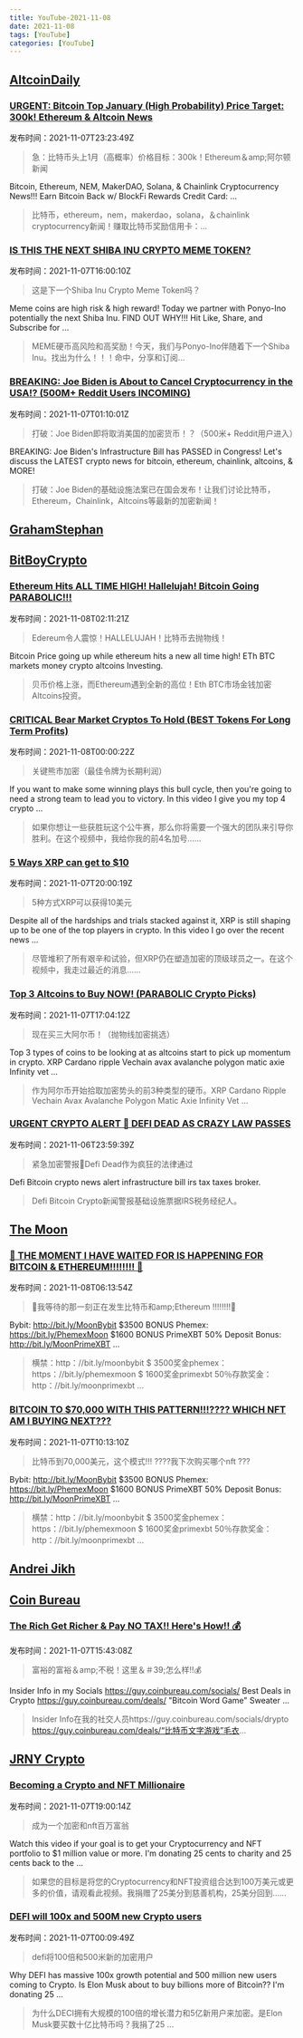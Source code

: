 ```yaml
---
title: YouTube-2021-11-08
date: 2021-11-08
tags: [YouTube]
categories: [YouTube]
---
```

## [AltcoinDaily](https://www.youtube.com/channel/UCbLhGKVY-bJPcawebgtNfbw)

### [URGENT: Bitcoin Top January (High Probability) Price Target: 300k! Ethereum &amp; Altcoin News](https://www.youtube.com/watch?v=d37IbdeEa94)

发布时间：2021-11-07T23:23:49Z

>急：比特币头上1月（高概率）价格目标：300k！Ethereum＆amp;阿尔顿新闻

Bitcoin, Ethereum, NEM, MakerDAO, Solana, & Chainlink Cryptocurrency News!!! Earn Bitcoin Back w/ BlockFi Rewards Credit Card: ...

>比特币，ethereum，nem，makerdao，solana，＆chainlink cryptocurrency新闻！赚取比特币奖励信用卡：...

### [IS THIS THE NEXT SHIBA INU CRYPTO MEME TOKEN?](https://www.youtube.com/watch?v=J5nydzrlCq4)

发布时间：2021-11-07T16:00:10Z

>这是下一个Shiba Inu Crypto Meme Token吗？

Meme coins are high risk & high reward! Today we partner with Ponyo-Ino potentially the next Shiba Inu. FIND OUT WHY!!! Hit Like, Share, and Subscribe for ...

>MEME硬币高风险和高奖励！今天，我们与Ponyo-Ino伴随着下一个Shiba Inu。找出为什么！！！命中，分享和订阅...

### [BREAKING: Joe Biden is About to Cancel Cryptocurrency in the USA!? (500M+ Reddit Users INCOMING)](https://www.youtube.com/watch?v=N4cCAeEH2z4)

发布时间：2021-11-07T01:10:01Z

>打破：Joe Biden即将取消美国的加密货币！？（500米+ Reddit用户进入）

BREAKING: Joe Biden's Infrastructure Bill has PASSED in Congress! Let's discuss the LATEST crypto news for bitcoin, ethereum, chainlink, altcoins, & MORE!

>打破：Joe Biden的基础设施法案已在国会发布！让我们讨论比特币，Ethereum，Chainlink，Altcoins等最新的加密新闻！

## [GrahamStephan](https://www.youtube.com/channel/UCV6KDgJskWaEckne5aPA0aQ)

## [BitBoyCrypto](https://www.youtube.com/channel/UCjemQfjaXAzA-95RKoy9n_g)

### [Ethereum Hits ALL TIME HIGH! Hallelujah! Bitcoin Going PARABOLIC!!!](https://www.youtube.com/watch?v=6HaFlAEIphg)

发布时间：2021-11-08T02:11:21Z

>Edereum令人震惊！HALLELUJAH！比特币去抛物线！

Bitcoin Price going up while ethereum hits a new all time high! ETh BTC markets money crypto altcoins Investing.

>贝币价格上涨，而Ethereum遇到全新的高位！Eth BTC市场金钱加密Altcoins投资。

### [CRITICAL Bear Market Cryptos To Hold (BEST Tokens For Long Term Profits)](https://www.youtube.com/watch?v=YcFSmFFls6U)

发布时间：2021-11-08T00:00:22Z

>关键熊市加密（最佳令牌为长期利润）

If you want to make some winning plays this bull cycle, then you're going to need a strong team to lead you to victory. In this video I give you my top 4 crypto ...

>如果你想让一些获胜玩这个公牛赛，那么你将需要一个强大的团队来引导你胜利。在这个视频中，我给你我的前4名加号......

### [5 Ways XRP can get to $10](https://www.youtube.com/watch?v=sicNo2Fj5iw)

发布时间：2021-11-07T20:00:19Z

>5种方式XRP可以获得10美元

Despite all of the hardships and trials stacked against it, XRP is still shaping up to be one of the top players in crypto. In this video I go over the recent news ...

>尽管堆积了所有艰辛和试验，但XRP仍在塑造加密的顶级球员之一。在这个视频中，我走过最近的消息......

### [Top 3 Altcoins to Buy NOW! (PARABOLIC Crypto Picks)](https://www.youtube.com/watch?v=DamMK-SdQYY)

发布时间：2021-11-07T17:04:12Z

>现在买三大阿尔币！（抛物线加密挑选）

Top 3 types of coins to be looking at as altcoins start to pick up momentum in crypto. XRP Cardano ripple Vechain avax avalanche polygon matic axie Infinity vet ...

>作为阿尔币开始拾取加密势头的前3种类型的硬币。XRP Cardano Ripple Vechain Avax Avalanche Polygon Matic Axie Infinity Vet ...

### [URGENT CRYPTO ALERT 🚨 DEFI DEAD AS CRAZY LAW PASSES](https://www.youtube.com/watch?v=vaGQ4719BEI)

发布时间：2021-11-06T23:59:39Z

>紧急加密警报🚨Defi Dead作为疯狂的法律通过

Defi Bitcoin crypto news alert infrastructure bill irs tax taxes broker.

>Defi Bitcoin Crypto新闻警报基础设施票据IRS税务经纪人。

## [The Moon](https://www.youtube.com/channel/UCc4Rz_T9Sb1w5rqqo9pL1Og)

### [🚨 THE MOMENT I HAVE WAITED FOR IS HAPPENING FOR BITCOIN &amp; ETHEREUM!!!!!!!! 🚨](https://www.youtube.com/watch?v=1DFBTbXw9VM)

发布时间：2021-11-08T06:13:54Z

>🚨我等待的那一刻正在发生比特币和amp;Ethereum !!!!!!!!🚨

Bybit: http://bit.ly/MoonBybit $3500 BONUS Phemex: https://bit.ly/PhemexMoon $1600 BONUS PrimeXBT 50% Deposit Bonus: http://bit.ly/MoonPrimeXBT ...

>横禁：http：//bit.ly/moonbybit $ 3500奖金phemex：https：//bit.ly/phemexmoon $ 1600奖金primexbt 50％存款奖金：http：//bit.ly/moonprimexbt ...

### [BITCOIN TO $70,000 WITH THIS PATTERN!!!???? WHICH NFT AM I BUYING NEXT???](https://www.youtube.com/watch?v=qGHTbB8GUAk)

发布时间：2021-11-07T10:13:10Z

>比特币到70,000美元，这个模式!!! ????我下次购买哪个nft ???

Bybit: http://bit.ly/MoonBybit $3500 BONUS Phemex: https://bit.ly/PhemexMoon $1600 BONUS PrimeXBT 50% Deposit Bonus: http://bit.ly/MoonPrimeXBT ...

>横禁：http：//bit.ly/moonbybit $ 3500奖金phemex：https：//bit.ly/phemexmoon $ 1600奖金primexbt 50％存款奖金：http：//bit.ly/moonprimexbt ...

## [Andrei Jikh](https://www.youtube.com/channel/UCGy7SkBjcIAgTiwkXEtPnYg)

## [Coin Bureau](https://www.youtube.com/channel/UCqK_GSMbpiV8spgD3ZGloSw)

### [The Rich Get Richer &amp; Pay NO TAX!! Here&#39;s How!! 💰](https://www.youtube.com/watch?v=Pk_iEdHieSc)

发布时间：2021-11-07T15:43:08Z

>富裕的富裕＆amp;不税！这里＆＃39;怎么样!!💰

Insider Info in my Socials https://guy.coinbureau.com/socials/ Best Deals in Crypto https://guy.coinbureau.com/deals/ "Bitcoin Word Game" Sweater ...

>Insider Info在我的社交人员https://guy.coinbureau.com/socials/drypto https://guy.coinbureau.com/deals/“比特币文字游戏”毛衣...

## [JRNY Crypto](https://www.youtube.com/channel/UC188KLMYLLGqVJZdYq7mYFw)

### [Becoming a Crypto and NFT Millionaire](https://www.youtube.com/watch?v=wafSGjpIGaI)

发布时间：2021-11-07T19:00:14Z

>成为一个加密和nft百万富翁

Watch this video if your goal is to get your Cryptocurrency and NFT portfolio to $1 million value or more. I'm donating 25 cents to charity and 25 cents back to the ...

>如果您的目标是将您的Cryptocurrency和NFT投资组合达到100万美元或更多的价值，请观看此视频。我捐赠了25美分到慈善机构，25美分回到......

### [DEFI will 100x and 500M new Crypto users](https://www.youtube.com/watch?v=QGF-U_F41Zc)

发布时间：2021-11-07T00:09:49Z

>defi将100倍和500米新的加密用户

Why DEFI has massive 100x growth potential and 500 million new users coming to Crypto. Is Elon Musk about to buy billions more of Bitcoin?? I'm donating 25 ...

>为什么DECI拥有大规模的100倍的增长潜力和5亿新用户来加密。是Elon Musk要买数十亿比特币吗？我捐了25 ...

